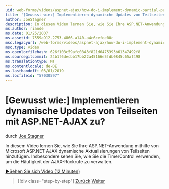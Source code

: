 ```yaml
---
uid: web-forms/videos/aspnet-ajax/how-do-i-implement-dynamic-partial-page-updates-with-aspnet-ajax
title: '[Gewusst wie:] Implementieren dynamische Updates von Teilseiten mit ASP.NET-AJAX zu? | Microsoft-Dokumentation'
author: JoeStagner
description: In diesem Video lernen Sie, wie Sie Ihre ASP.NET-Anwendung mithilfe von Microsoft ASP.NET AJAX dynamische Aktualisierungen von Teilseiten hinzufügen. Insbesondere wird wie angezeigt...
ms.author: riande
ms.date: 01/25/2007
ms.assetid: 7559a912-2753-4866-a140-a4c6cefee00c
msc.legacyurl: /web-forms/videos/aspnet-ajax/how-do-i-implement-dynamic-partial-page-updates-with-aspnet-ajax
msc.type: video
ms.openlocfilehash: 626f103c59afc0843f821d6475393b61347492f8
ms.sourcegitcommit: 24b1f6decbb17bb22a45166e5fdb0845c65af498
ms.translationtype: MT
ms.contentlocale: de-DE
ms.lasthandoff: 03/01/2019
ms.locfileid: "57030597"
---
```

<a name="how-do-i-implement-dynamic-partial-page-updates-with-aspnet-ajax"></a>[Gewusst wie:] Implementieren dynamische Updates von Teilseiten mit ASP.NET-AJAX zu?
====================
durch [Joe Stagner](https://github.com/JoeStagner)

In diesem Video lernen Sie, wie Sie Ihre ASP.NET-Anwendung mithilfe von Microsoft ASP.NET AJAX dynamische Aktualisierungen von Teilseiten hinzufügen. Insbesondere sehen Sie, wie Sie die TimerControl verwenden, um die Häufigkeit der AJAX-Rückrufe zu verwalten.

[&#9654;Sehen Sie sich Video (12 Minuten)](https://channel9.msdn.com/Blogs/ASP-NET-Site-Videos/how-do-i-implement-dynamic-partial-page-updates-with-aspnet-ajax)

> [!div class="step-by-step"]
> [Zurück](how-do-i-get-started-with-aspnet-ajax.md)
> [Weiter](how-do-i-make-client-side-network-callbacks-with-aspnet-ajax.md)
